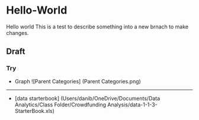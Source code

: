 # Hello-World
Hello world
This is a test to describe something into a new brnach to make changes.
## Draft
### Try
* Graph
![Parent Categories] (Parent Categories.png)
---
- [data starterbook]
(Users/danib/OneDrive/Documents/Data Analytics/Class Folder/Crowdfunding Analysis/data-1-1-3-StarterBook.xls)
